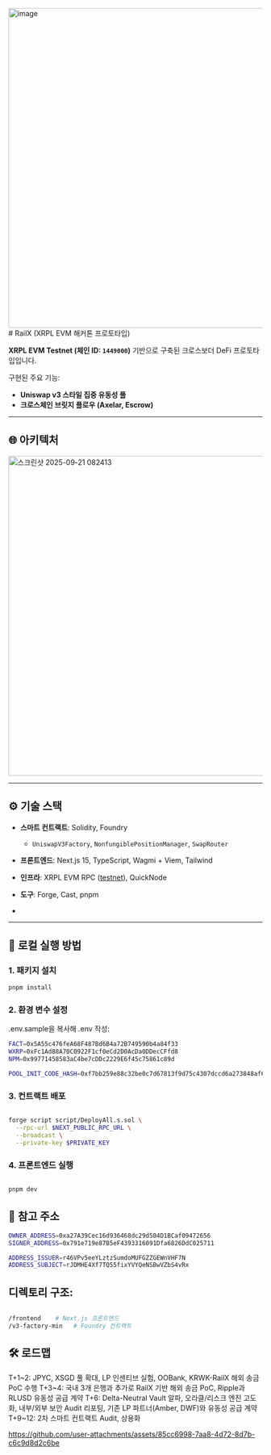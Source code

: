 <img width="1399" height="634" alt="image" src="https://github.com/user-attachments/assets/45dbeb3f-e8f6-4709-9ca1-01f347f188fe" /># RailX (XRPL EVM 해커톤 프로토타입)

**XRPL EVM Testnet (체인 ID: `1449000`)** 기반으로 구축된 크로스보더 DeFi 프로토타입입니다.  

구현된 주요 기능:

- **Uniswap v3 스타일 집중 유동성 풀**
- **크로스체인 브릿지 플로우 (Axelar, Escrow)**

---

## 🌐 아키텍처
<img width="1399" height="634" alt="스크린샷 2025-09-21 082413" src="https://github.com/user-attachments/assets/fe671193-5490-4c63-963a-36805415d7f6" />

---

## ⚙️ 기술 스택

- **스마트 컨트랙트**: Solidity, Foundry  
  - `UniswapV3Factory`, `NonfungiblePositionManager`, `SwapRouter`
- **프론트엔드**: Next.js 15, TypeScript, Wagmi + Viem, Tailwind
- **인프라**: XRPL EVM RPC ([testnet](https://rpc.testnet.xrplevm.org)), QuickNode
- **도구**: Forge, Cast, pnpm

- 

---

## 🚀 로컬 실행 방법

### 1. 패키지 설치

```bash
pnpm install
```


### 2. 환경 변수 설정
.env.sample을 복사해 .env 작성:

```bash
FACT=0x5A55c476feA68F487Bd6B4a72B749590b4a84f33
WXRP=0xFc1Ad88A70C0922F1cf0eCd2D0AcDa0DDecCFfd8
NPM=0x99771458583aC4be7cDDc2229E6f45c75861c89d

POOL_INIT_CODE_HASH=0xf7bb259e88c32be0c7d67813f9d75c4307dccd6a273848af69e93f1a6af7ede1
```

### 3. 컨트랙트 배포
```bash

forge script script/DeployAll.s.sol \
  --rpc-url $NEXT_PUBLIC_RPC_URL \
  --broadcast \
  --private-key $PRIVATE_KEY
```
### 4. 프론트엔드 실행
```bash

pnpm dev
```



## 📜 참고 주소

```bash
OWNER_ADDRESS=0xa27A39Cec16d936468dc29d504D1BCaf09472656
SIGNER_ADDRESS=0x791e719e87B5eF4393316091Dfa6826DdC025711

ADDRESS_ISSUER=r46VPv5eeYLztzSumdoMUFGZZGEWnVHF7N
ADDRESS_SUBJECT=rJDMHE4Xf7TQ55fixYVYQeNSBwVZbS4vRx
```


## 디렉토리 구조:

```bash

/frontend    # Next.js 프론트엔드
/v3-factory-min   # Foundry 컨트랙트


```
## 🛠️ 로드맵

T+1~2: JPYC, XSGD 풀 확대, LP 인센티브 실험, OOBank, KRWK-RailX 해외 송금 PoC 수행
T+3~4: 국내 3개 은행과 추가로 RailX 기반 해외 송금 PoC, Ripple과 RLUSD 유동성 공급 계약
T+6: Delta-Neutral Vault 알파, 오라클/리스크 엔진 고도화, 내부/외부 보안 Audit 리포팅, 기존 LP 파트너(Amber, DWF)와 유동성 공급 계약
T+9~12: 2차 스마트 컨트랙트 Audit, 상용화

https://github.com/user-attachments/assets/85cc6998-7aa8-4d72-8d7b-c6c9d8d2c6be

